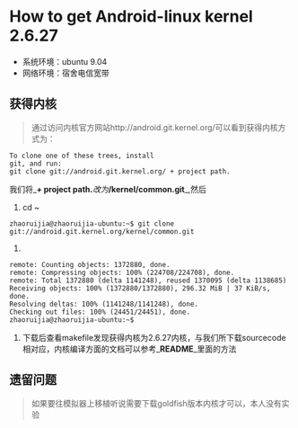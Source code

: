 # How to get Android-linux kernel 2.6.27 #

  * 系统环境：ubuntu 9.04
  * 网络环境：宿舍电信宽带

## 获得内核 ##
> 通过访问内核官方网站http://android.git.kernel.org/可以看到获得内核方式为：
```
To clone one of these trees, install
git, and run:
git clone git://android.git.kernel.org/ + project path.

```
我们将_**+ project path.**_改为_**/kernel/common.git**_,然后
  1. cd ~
```
zhaoruijia@zhaoruijia-ubuntu:~$ git clone git://android.git.kernel.org/kernel/common.git
```
  1. 
```
remote: Counting objects: 1372880, done.
remote: Compressing objects: 100% (224708/224708), done.
remote: Total 1372880 (delta 1141248), reused 1370095 (delta 1138685)
Receiving objects: 100% (1372880/1372880), 296.32 MiB | 37 KiB/s, done.
Resolving deltas: 100% (1141248/1141248), done.
Checking out files: 100% (24451/24451), done.
zhaoruijia@zhaoruijia-ubuntu:~$
```
  1. 下载后查看makefile发现获得内核为2.6.27内核，与我们所下载sourcecode相对应，内核编译方面的文档可以参考_**README**_里面的方法

## 遗留问题 ##

> 如果要往模拟器上移植听说需要下载goldfish版本内核才可以，本人没有实验